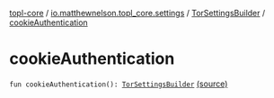 [topl-core](../../index.md) / [io.matthewnelson.topl_core.settings](../index.md) / [TorSettingsBuilder](index.md) / [cookieAuthentication](./cookie-authentication.md)

# cookieAuthentication

`fun cookieAuthentication(): `[`TorSettingsBuilder`](index.md) [(source)](https://github.com/05nelsonm/TorOnionProxyLibrary-Android/blob/master/topl-core/src/main/java/io/matthewnelson/topl_core/settings/TorSettingsBuilder.kt#L212)